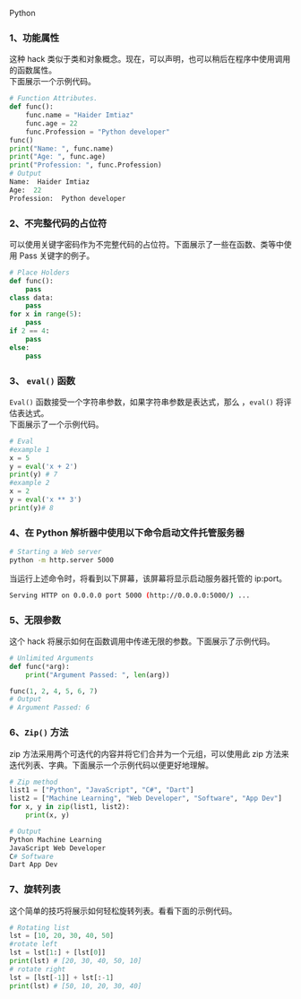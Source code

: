 Python
<a name="ac7xg"></a>
### 1、功能属性
这种 hack 类似于类和对象概念。现在，可以声明，也可以稍后在程序中使用调用的函数属性。<br />下面展示一个示例代码。
```python
# Function Attributes.
def func():
    func.name = "Haider Imtiaz"
    func.age = 22
    func.Profession = "Python developer"
func()
print("Name: ", func.name)
print("Age: ", func.age)
print("Profession: ", func.Profession)
# Output
Name:  Haider Imtiaz
Age:  22
Profession:  Python developer
```
<a name="l2vWS"></a>
### 2、不完整代码的占位符
可以使用关键字密码作为不完整代码的占位符。下面展示了一些在函数、类等中使用 Pass 关键字的例子。
```python
# Place Holders
def func():
    pass
class data:
    pass
for x in range(5):
    pass
if 2 == 4:
    pass
else:
    pass
```
<a name="DykQG"></a>
### 3、 `eval()` 函数
`Eval()` 函数接受一个字符串参数，如果字符串参数是表达式，那么 ，`eval()` 将评估表达式。<br />下面展示了一个示例代码。
```python
# Eval
#example 1
x = 5
y = eval('x + 2')
print(y) # 7
#example 2
x = 2
y = eval('x ** 3')
print(y)# 8
```
<a name="d1zR8"></a>
### 4、在 Python 解析器中使用以下命令启动文件托管服务器
```bash
# Starting a Web server
python -m http.server 5000
```
当运行上述命令时，将看到以下屏幕，该屏幕将显示启动服务器托管的 ip:port。
```bash
Serving HTTP on 0.0.0.0 port 5000 (http://0.0.0.0:5000/) ...
```
<a name="m9lWa"></a>
### 5、无限参数
这个 hack 将展示如何在函数调用中传递无限的参数。下面展示了示例代码。
```python
# Unlimited Arguments
def func(*arg):
    print("Argument Passed: ", len(arg))

func(1, 2, 4, 5, 6, 7)
# Output
# Argument Passed: 6
```
<a name="pnVYx"></a>
### 6、`Zip()` 方法
zip 方法采用两个可迭代的内容并将它们合并为一个元组，可以使用此 zip 方法来迭代列表、字典。下面展示一个示例代码以便更好地理解。
```python
# Zip method
list1 = ["Python", "JavaScript", "C#", "Dart"]
list2 = ["Machine Learning", "Web Developer", "Software", "App Dev"]
for x, y in zip(list1, list2):
    print(x, y)

# Output
Python Machine Learning
JavaScript Web Developer
C# Software
Dart App Dev
```
<a name="SPH5a"></a>
### 7、旋转列表
这个简单的技巧将展示如何轻松旋转列表。看看下面的示例代码。
```python
# Rotating list
lst = [10, 20, 30, 40, 50]
#rotate left
lst = lst[1:] + [lst[0]]
print(lst) # [20, 30, 40, 50, 10]
# rotate right
lst = [lst[-1]] + lst[:-1] 
print(lst) # [50, 10, 20, 30, 40]
```

